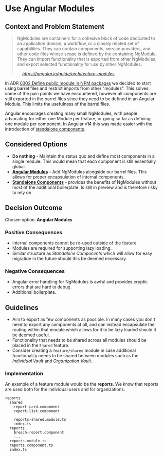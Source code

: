 # Use Angular Modules

## Context and Problem Statement

> NgModules are containers for a cohesive block of code dedicated to an application domain, a
> workflow, or a closely related set of capabilities. They can contain components, service
> providers, and other code files whose scope is defined by the containing NgModule. They can import
> functionality that is exported from other NgModules, and export selected functionality for use by
> other NgModules.
>
> -- <cite>https://angular.io/guide/architecture-modules</cite>

In ADR [0002 Define public module in NPM packages](./0002-public-module-npm-packages.md) we decided
to start using barrel files and restrict imports from other "modules". This solves some of the pain
points we have encountered, however all components are still exported in the barrel files since they
need to be defined in an Angular Module. This limits the usefulness of the barrel files.

Angular encourages creating many small NgModules, with people advocating for either one Module per
feature, or going so far as defining one module per component. In Angular v14 this was made easier
with the introduction of [standalone components](https://angular.io/guide/standalone-components).

## Considered Options

- **Do nothing** - Maintain the status quo and define most components in a single module. This would
  mean that each component is still essentially global.
- **[Angular Modules](https://angular.io/guide/architecture-modules)** - Add NgModules alongside our
  barrel files. This allows for proper encapsulation of internal components.
- **[Standalone Components](https://angular.io/guide/standalone-components)** - provides the
  benefits of NgModules without most of the additional boilerplate. Is still in preview and is
  therefore risky to rely on.

## Decision Outcome

Chosen option: **Angular Modules**

### Positive Consequences

- Internal components cannot be re-used outside of the feature.
- Modules are required for supporting lazy loading.
- Similar structure as _Standalone Components_ which will allow for easy migration in the future
  should this be deemed necessary.

### Negative Consequences

- Angular error handling for NgModules is awful and provides cryptic errors that are hard to debug.
- Additional boilerplate.

## Guidelines

- Aim to export as few components as possible. In many cases you don't need to export any components
  at all, and can instead encapsulate the routing within that module which allows for it to be lazy
  loaded should it be deemed useful.
- Functionality that needs to be shared across all modules should be placed in the `Shared` feature.
- Consider creating a `feature/shared` module in case additional functionality needs to be shared
  between modules such as the _Individual Vault_ and _Organization Vault_.

### Implementation

An example of a feature module would be the **reports**. We know that reports are used both for the
individual users and for organizations.

```
reports
  shared
    report-card.component
    report-list.component

    reports-shared.module.ts
    index.ts
  reports
    breach-report.component
    ...
  reports.module.ts
  reports.component.ts
  index.ts
```
